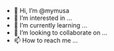 - 👋 Hi, I’m @mymusa
- 👀 I’m interested in ...
- 🌱 I’m currently learning ...
- 💞️ I’m looking to collaborate on ...
- 📫 How to reach me ...

<!---
mymusa/mymusa is a ✨ special ✨ repository because its `README.md` (this file) appears on your GitHub profile.
You can click the Preview link to take a look at your changes.
--->

